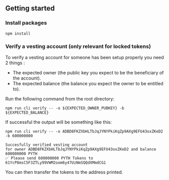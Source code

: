 ## Getting started

### Install packages
```
npm install
```

### Verify a vesting account (only relevant for locked tokens)

To verify a vesting account for someone has been setup properly you need 2 things : 
- The expected owner (the public key you expect to be the beneficiary of the account).
- The expected balance (the balance you expect the owner to be entitled to).

Run the following command from the root directory: 
```
npm run cli verify -- -o ${EXPECTED_OWNER_PUBKEY} -b ${EXPECTED_BALANCE}
```

If successful the output will be something like this: 

```
npm run cli verify -- -o ADBD8FKZXbHLTbJqJYNYPkiKqZp9AXg9EFU43oxZKeD2 -b 600000000

Succesfully verified vesting account
for owner ADBD8FKZXbHLTbJqJYNYPkiKqZp9AXg9EFU43oxZKeD2 and balance 600000000 PYTH
✅ Please send 600000000 PYTH Tokens to 61YcP8msC5F3ZTLy99VWM2oom6y47UzNmSQQdXMmdCG1
```

You can then transfer the tokens to the address printed.